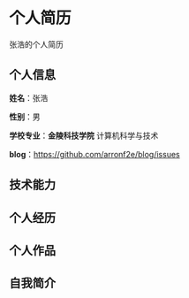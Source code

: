个人简历
======================
张浩的个人简历

## 个人信息

**姓名**：张浩

**性别**：男

**学校专业**：**金陵科技学院** 计算机科学与技术

**blog**：https://github.com/arronf2e/blog/issues

## 技术能力

## 个人经历

## 个人作品

## 自我简介
